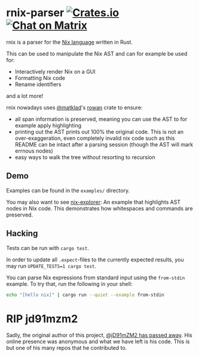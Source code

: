 # rnix-parser [![Crates.io](https://img.shields.io/crates/v/rnix.svg)](http://crates.io/crates/rnix) [![Chat on Matrix](https://matrix.to/img/matrix-badge.svg)](https://matrix.to/#/#rnix-lsp:matrix.org)

rnix is a parser for the [Nix language](https://nixos.org/nix/) written in Rust.

This can be used to manipulate the Nix AST and can for example be used for:

- Interactively render Nix on a GUI
- Formatting Nix code
- Rename identifiers

and a lot more!

rnix nowadays uses [@matklad](https://github.com/matklad)'s
[rowan](https://crates.io/crates/rowan) crate to ensure:

- all span information is preserved, meaning you can use the AST to for
  example apply highlighting
- printing out the AST prints out 100% the original code. This is not an
  over-exaggeration, even completely invalid nix code such as this README can
  be intact after a parsing session (though the AST will mark errnous nodes)
- easy ways to walk the tree without resorting to recursion

## Demo

Examples can be found in the `examples/` directory. 

You may also want to see
[nix-explorer](https://gitlab.com/jD91mZM2/nix-explorer): An example
that highlights AST nodes in Nix code. This demonstrates how
whitespaces and commands are preserved.

## Hacking

Tests can be run with `cargo test`.

In order to update all `.expect`-files to the currently expected results,
you may run `UPDATE_TESTS=1 cargo test`.

You can parse Nix expressions from standard input using the `from-stdin` example.
To try that, run the following in your shell:

```sh
echo "[hello nix]" | cargo run --quiet --example from-stdin
```

# RIP jd91mzm2

Sadly, the original author of this project, [@jD91mZM2 has passed
away](https://www.redox-os.org/news/open-source-mental-health/). His online
presence was anonymous and what we have left is his code. This is but one of
his many repos that he contributed to.
